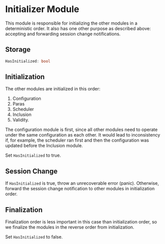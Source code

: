 # Initializer Module

This module is responsible for initializing the other modules in a deterministic order. It also has one other purpose as described above: accepting and forwarding session change notifications.

## Storage

```rust
HasInitialized: bool
```

## Initialization

The other modules are initialized in this order:

1. Configuration
1. Paras
1. Scheduler
1. Inclusion
1. Validity.

The configuration module is first, since all other modules need to operate under the same configuration as each other. It would lead to inconsistency if, for example, the scheduler ran first and then the configuration was updated before the Inclusion module.

Set `HasInitialized` to true.

## Session Change

If `HasInitialized` is true, throw an unrecoverable error (panic).
Otherwise, forward the session change notification to other modules in initialization order.

## Finalization

Finalization order is less important in this case than initialization order, so we finalize the modules in the reverse order from initialization.

Set `HasInitialized` to false.
